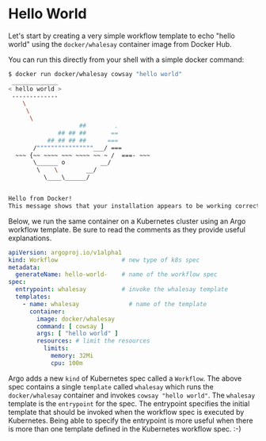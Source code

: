 # Hello World

Let's start by creating a very simple workflow template to echo "hello world" using the `docker/whalesay` container
image from Docker Hub.

You can run this directly from your shell with a simple docker command:

```bash
$ docker run docker/whalesay cowsay "hello world"
 _____________
< hello world >
 -------------
    \
     \
      \
                    ##        .
              ## ## ##       ==
           ## ## ## ##      ===
       /""""""""""""""""___/ ===
  ~~~ {~~ ~~~~ ~~~ ~~~~ ~~ ~ /  ===- ~~~
       \______ o          __/
        \    \        __/
          \____\______/


Hello from Docker!
This message shows that your installation appears to be working correctly.
```

Below, we run the same container on a Kubernetes cluster using an Argo workflow template. Be sure to read the comments
as they provide useful explanations.

```yaml
apiVersion: argoproj.io/v1alpha1
kind: Workflow                  # new type of k8s spec
metadata:
  generateName: hello-world-    # name of the workflow spec
spec:
  entrypoint: whalesay          # invoke the whalesay template
  templates:
    - name: whalesay              # name of the template
      container:
        image: docker/whalesay
        command: [ cowsay ]
        args: [ "hello world" ]
        resources: # limit the resources
          limits:
            memory: 32Mi
            cpu: 100m
```

Argo adds a new `kind` of Kubernetes spec called a `Workflow`. The above spec contains a single `template`
called `whalesay` which runs the `docker/whalesay` container and invokes `cowsay "hello world"`. The `whalesay` template
is the `entrypoint` for the spec. The entrypoint specifies the initial template that should be invoked when the workflow
spec is executed by Kubernetes. Being able to specify the entrypoint is more useful when there is more than one template
defined in the Kubernetes workflow spec. :-)
